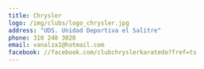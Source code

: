 ```yaml
---
title: Chrysler
logo: /img/clubs/logo_chrysler.jpg
address: "UDS. Unidad Deportiva el Salitre"
phone: 310 248 3028
email: vanalza1@hotmail.com
facebook: //facebook.com/clubchryslerkaratedo?fref=ts
---
```



